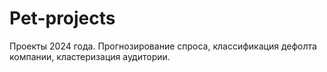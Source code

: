 # Pet-projects
Проекты 2024 года. Прогнозирование спроса, классификация дефолта компании, кластеризация аудитории.
